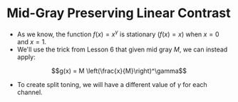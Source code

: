 # Mid-Gray Preserving Linear Contrast

* As we know, the function $f(x) = x^\gamma$ is stationary $(f(x) = x)$ when $x = 0$ and $x = 1$.
* We'll use the trick from Lesson 6 that given mid gray $M$, we can instead apply:

$$g(x) = M \left(\frac{x}{M}\right)^\gamma$$

* To create split toning, we will have a different value of $\gamma$ for each channel.
